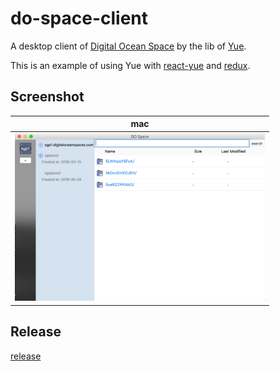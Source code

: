 # do-space-client

A desktop client of [Digital Ocean Space](TODO) by the lib of [Yue](https://github.com/yue/yue/).

This is an example of using Yue with [react-yue](https://github.com/oyyd/react-yue) and [redux](https://github.com/reactjs/react-redux).

## Screenshot

|mac|
|---|
|<img src="https://raw.githubusercontent.com/oyyd/do-space-client/static/site/screenshot.png" width="400px"/>|

## Release

[release](https://github.com/oyyd/do-space-client/releases)

